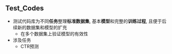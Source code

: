 ## Test_Codes
- 测试代码库为不同**任务**整理**标准数据集**, 基本**模型**和完整的**训练过程**, 且便于后续新的数据集和模型的扩充
	- 在多个数据集上验证模型的有效性
- 涉及任务 
	- CTR预测
